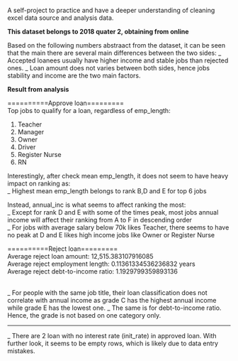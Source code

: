 A self-project to practice and have a deeper understanding of cleaning excel data source and analysis data.

**This dataset belongs to 2018 quater 2, obtaining from online**

Based on the following numbers abstraact from the dataset, it can be seen that the main there are several main differences between the two sides:
  _ Accepted loanees usually have higher income and stable jobs than rejected ones.
  _ Loan amount does not varies between both sides, hence jobs stability and income are the two main factors.

**Result from analysis**

==========Approve loan========= <br />
Top jobs to qualify for a loan, regardless of emp_length:
1)	Teacher
2) 	Manager
3)	Owner
4)	Driver
5)	Register Nurse
6) 	RN

Interestingly, after check mean emp_length, it does not seem to have heavy impact on ranking as: <br/>
_ Highest mean emp_length belongs to rank B,D and E for top 6 jobs

Instead, annual_inc is what seems to affect ranking the most: <br/>
_ Except for rank D and E with some of the times peak, most jobs annual income will affect their ranking from A to F in descending order <br/>
_ For jobs with average salary below 70k likes Teacher, there seems to have no peak at D and E likes high income jobs like Owner or Register Nurse<br/>

==========Reject loan========= <br />
Average reject loan amount: 12,515.383107916085 <br />
Average reject employment length: 0.11361334536236832 years <br />
Average reject debt-to-income ratio: 1.1929799359893136 <br /><br />


_ For people with the same job title, their loan classification does not correlate with annual income as grade C has the highest annual income while grade E has the lowest one.
_ The same is for debt-to-income ratio. Hence, the grade is not based on one category only.

---------------------------------------------------------------------------------------------
_ There are 2 loan with no interest rate (init_rate) in approved loan. With further look, it seems to be empty rows, which is likely due to data entry mistakes.

